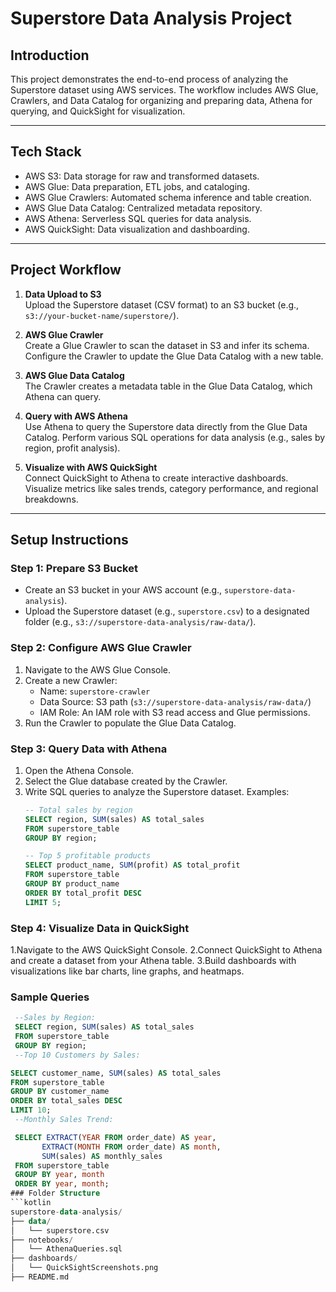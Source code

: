 # Superstore Data Analysis Project

## Introduction
This project demonstrates the end-to-end process of analyzing the Superstore dataset using AWS services. The workflow includes AWS Glue, Crawlers, and Data Catalog for organizing and preparing data, Athena for querying, and QuickSight for visualization.

---

## Tech Stack
- AWS S3: Data storage for raw and transformed datasets.
- AWS Glue: Data preparation, ETL jobs, and cataloging.
- AWS Glue Crawlers: Automated schema inference and table creation.
- AWS Glue Data Catalog: Centralized metadata repository.
- AWS Athena: Serverless SQL queries for data analysis.
- AWS QuickSight: Data visualization and dashboarding.

---

## Project Workflow

1. **Data Upload to S3**  
   Upload the Superstore dataset (CSV format) to an S3 bucket (e.g., `s3://your-bucket-name/superstore/`).

2. **AWS Glue Crawler**  
   Create a Glue Crawler to scan the dataset in S3 and infer its schema. Configure the Crawler to update the Glue Data Catalog with a new table.

3. **AWS Glue Data Catalog**  
   The Crawler creates a metadata table in the Glue Data Catalog, which Athena can query.

4. **Query with AWS Athena**  
   Use Athena to query the Superstore data directly from the Glue Data Catalog. Perform various SQL operations for data analysis (e.g., sales by region, profit analysis).

5. **Visualize with AWS QuickSight**  
   Connect QuickSight to Athena to create interactive dashboards. Visualize metrics like sales trends, category performance, and regional breakdowns.

---

## Setup Instructions

### Step 1: Prepare S3 Bucket
- Create an S3 bucket in your AWS account (e.g., `superstore-data-analysis`).
- Upload the Superstore dataset (e.g., `superstore.csv`) to a designated folder (e.g., `s3://superstore-data-analysis/raw-data/`).

### Step 2: Configure AWS Glue Crawler
1. Navigate to the AWS Glue Console.
2. Create a new Crawler:
   - Name: `superstore-crawler`
   - Data Source: S3 path (`s3://superstore-data-analysis/raw-data/`)
   - IAM Role: An IAM role with S3 read access and Glue permissions.
3. Run the Crawler to populate the Glue Data Catalog.

### Step 3: Query Data with Athena
1. Open the Athena Console.
2. Select the Glue database created by the Crawler.
3. Write SQL queries to analyze the Superstore dataset. Examples:
   ```sql
   -- Total sales by region
   SELECT region, SUM(sales) AS total_sales
   FROM superstore_table
   GROUP BY region;

   -- Top 5 profitable products
   SELECT product_name, SUM(profit) AS total_profit
   FROM superstore_table
   GROUP BY product_name
   ORDER BY total_profit DESC
   LIMIT 5;
### Step 4: Visualize Data in QuickSight
1.Navigate to the AWS QuickSight Console.
2.Connect QuickSight to Athena and create a dataset from your Athena table.
3.Build dashboards with visualizations like bar charts, line graphs, and heatmaps.
### Sample Queries
```sql
 --Sales by Region:
 SELECT region, SUM(sales) AS total_sales
 FROM superstore_table
 GROUP BY region;
 --Top 10 Customers by Sales:

SELECT customer_name, SUM(sales) AS total_sales
FROM superstore_table
GROUP BY customer_name
ORDER BY total_sales DESC
LIMIT 10;
 --Monthly Sales Trend:

 SELECT EXTRACT(YEAR FROM order_date) AS year, 
       EXTRACT(MONTH FROM order_date) AS month, 
       SUM(sales) AS monthly_sales
 FROM superstore_table
 GROUP BY year, month
 ORDER BY year, month;
### Folder Structure
```kotlin
superstore-data-analysis/
├── data/
│   └── superstore.csv
├── notebooks/
│   └── AthenaQueries.sql
├── dashboards/
│   └── QuickSightScreenshots.png
├── README.md
